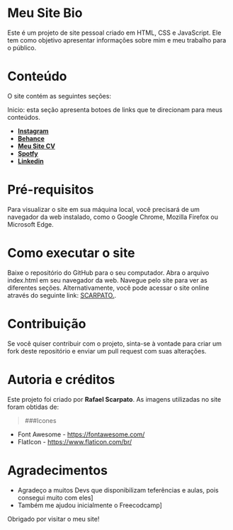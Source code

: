 # Meu Site Bio

Este é um projeto de site pessoal criado em HTML, CSS e JavaScript. Ele tem como objetivo apresentar informações sobre mim e meu trabalho para o público.

# Conteúdo

O site contém as seguintes seções:

Inicio: esta seção apresenta botoes de links que te direcionam para meus conteúdos.

- **[Instagram](https://instagram.com/rafaelscarpato)**
- **[Behance](https://www.behance.net/propedmarketing)**
- **[Meu Site CV](http://scarpato.cf/site.html)**
- **[Spotfy](https://open.spotify.com/user/faelscarpato)**
- **[Linkedin](https://www.linkedin.com/in/rafaelscarpato)**

# Pré-requisitos

Para visualizar o site em sua máquina local, você precisará de um navegador da web instalado, como o Google Chrome, Mozilla Firefox ou Microsoft Edge.

# Como executar o site

Baixe o repositório do GitHub para o seu computador.
Abra o arquivo index.html em seu navegador da web.
Navegue pelo site para ver as diferentes seções.
Alternativamente, você pode acessar o site online através do seguinte link: [SCARPATO.](https://thankful-plant-0564d7a10.2.azurestaticapps.net/).

# Contribuição

Se você quiser contribuir com o projeto, sinta-se à vontade para criar um fork deste repositório e enviar um pull request com suas alterações.

# Autoria e créditos
Este projeto foi criado por **Rafael Scarpato**. As imagens utilizadas no site foram obtidas de:

>###Icones
- Font Awesome - https://fontawesome.com/
- FlatIcon - https://www.flaticon.com/br/


# Agradecimentos
- Agradeço a muitos Devs que disponibilizam teferências e aulas, pois consegui muito com eles]
- Também me ajudou inicialmente o Freecodcamp]


Obrigado por visitar o meu site!
